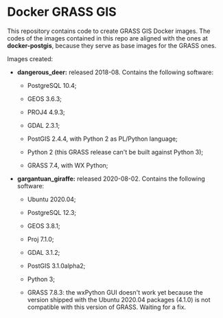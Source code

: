 # Docker GRASS GIS

This repository contains code to create GRASS GIS Docker images. The codes of the images contained in this repo are aligned with the ones at **docker-postgis**, because they serve as base images for the GRASS ones.

Images created:

- **dangerous_deer:** released 2018-08. Contains the following software:

	- PostgreSQL 10.4;

	- GEOS 3.6.3;

	- PROJ4 4.9.3;
	
	- GDAL 2.3.1;

	- PostGIS 2.4.4, with Python 2 as PL/Python language;

	- Python 2 (this GRASS release can't be built against Python 3);

	- GRASS 7.4, with WX Python;

- **gargantuan_giraffe:** released 2020-08-02. Contains the following software:

	- Ubuntu 2020.04;

	- PostgreSQL 12.3;

	- GEOS 3.8.1;

	- Proj 7.1.0;

	- GDAL 3.1.2;

	- PostGIS 3.1.0alpha2;

	- Python 3;

	- GRASS 7.8.3: the wxPython GUI doesn't work yet because the version shipped with the Ubuntu 2020.04 packages (4.1.0) is not compatible with this version of GRASS. Waiting for a fix.
